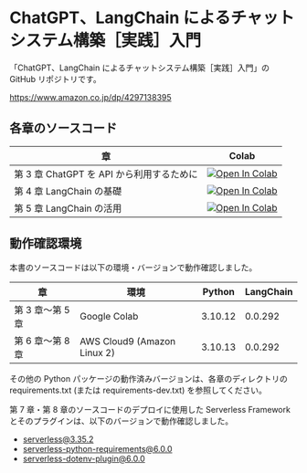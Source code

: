 # ChatGPT、LangChain によるチャットシステム構築［実践］入門

「ChatGPT、LangChain によるチャットシステム構築［実践］入門」の GitHub リポジトリです。

https://www.amazon.co.jp/dp/4297138395

## 各章のソースコード

| 章                                        | Colab                                                                                                                                                                           |
| ----------------------------------------- | ------------------------------------------------------------------------------------------------------------------------------------------------------------------------------- |
| 第 3 章 ChatGPT を API から利用するために | [![Open In Colab](https://colab.research.google.com/assets/colab-badge.svg)](https://colab.research.google.com/github/yoshidashingo/langchain-book/blob/main/03/notebook.ipynb) |
| 第 4 章 LangChain の基礎                  | [![Open In Colab](https://colab.research.google.com/assets/colab-badge.svg)](https://colab.research.google.com/github/yoshidashingo/langchain-book/blob/main/04/notebook.ipynb) |
| 第 5 章 LangChain の活用                  | [![Open In Colab](https://colab.research.google.com/assets/colab-badge.svg)](https://colab.research.google.com/github/yoshidashingo/langchain-book/blob/main/05/notebook.ipynb) |

## 動作確認環境

本書のソースコードは以下の環境・バージョンで動作確認しました。

| 章               | 環境                        | Python  | LangChain |
| ---------------- | --------------------------- | ------- | --------- |
| 第 3 章〜第 5 章 | Google Colab                | 3.10.12 | 0.0.292   |
| 第 6 章〜第 8 章 | AWS Cloud9 (Amazon Linux 2) | 3.10.13 | 0.0.292   |

その他の Python パッケージの動作済みバージョンは、各章のディレクトリの requirements.txt (または requirements-dev.txt) を参照してください。

第 7 章・第 8 章のソースコードのデプロイに使用した Serverless Framework とそのプラグインは、以下のバージョンで動作確認しました。

- serverless@3.35.2
- serverless-python-requirements@6.0.0
- serverless-dotenv-plugin@6.0.0
